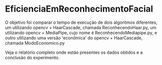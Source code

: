 # EficienciaEmReconhecimentoFacial

O objetivo foi comparar o tempo de execução de dois algoritmos diferentes, um utilizando opencv + HaarCascade, chamada ReconhecendoHaar.py, um utilizando opencv + MediaPipe, cujo nome é ReconhecendoMediapipe.py, e outro utilizando uma versão 'econômica' do opencv + HaarCascade, chamada ModoEconomico.py

Veja o relatório completo onde estão presentes os dados obtidos e a conclusão do experimento.
